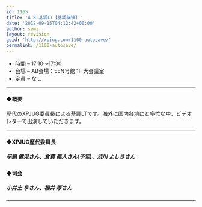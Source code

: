 ```yaml
---
id: 1165
title: 'A-8 基調LT【基調講演】'
date: '2012-09-15T04:12:42+00:00'
author: semi
layout: revision
guid: 'http://xpjug.com/1100-autosave/'
permalink: /1100-autosave/
---
```


- 時間 – 17:10〜17:30
- 会場 – AB会場：55N号館 1F 大会議室
- 定員 – なし

---

#### ◆概要

歴代のXPJUG委員長による基調LTです。海外に国内各地にと多忙な中、ビデオレターで出演していただきます。

---

#### ◆XPJUG歴代委員長

##### 平鍋 健児さん、倉貫 義人さん(予定)、渋川 よしきさん

#### ◆司会

##### 小井土 亨さん、福井 厚さん

---